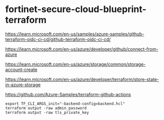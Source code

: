 # fortinet-secure-cloud-blueprint-terraform

https://learn.microsoft.com/en-us/samples/azure-samples/github-terraform-oidc-ci-cd/github-terraform-oidc-ci-cd/

https://learn.microsoft.com/en-us/azure/developer/github/connect-from-azure

https://learn.microsoft.com/en-us/azure/storage/common/storage-account-create

https://learn.microsoft.com/en-us/azure/developer/terraform/store-state-in-azure-storage

https://github.com/Azure-Samples/terraform-github-actions

```
export TF_CLI_ARGS_init="-backend-config=backend.hcl"
terraform output -raw admin_password
terraform output -raw tls_private_key
```
